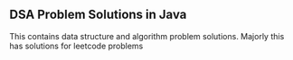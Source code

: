## DSA Problem Solutions in Java
This contains data structure and algorithm problem solutions. 
Majorly this has solutions for leetcode problems
